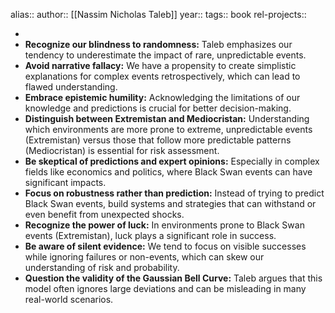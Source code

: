 alias::
author:: [[Nassim Nicholas Taleb]]
year::
tags:: book
rel-projects::



-
- **Recognize our blindness to randomness:** Taleb emphasizes our tendency to underestimate the impact of rare, unpredictable events.
- **Avoid narrative fallacy:** We have a propensity to create simplistic explanations for complex events retrospectively, which can lead to flawed understanding.
- **Embrace epistemic humility:** Acknowledging the limitations of our knowledge and predictions is crucial for better decision-making.
- **Distinguish between Extremistan and Mediocristan:** Understanding which environments are more prone to extreme, unpredictable events (Extremistan) versus those that follow more predictable patterns (Mediocristan) is essential for risk assessment.
- **Be skeptical of predictions and expert opinions:** Especially in complex fields like economics and politics, where Black Swan events can have significant impacts.
- **Focus on robustness rather than prediction:** Instead of trying to predict Black Swan events, build systems and strategies that can withstand or even benefit from unexpected shocks.
- **Recognize the power of luck:** In environments prone to Black Swan events (Extremistan), luck plays a significant role in success.
- **Be aware of silent evidence:** We tend to focus on visible successes while ignoring failures or non-events, which can skew our understanding of risk and probability.
- **Question the validity of the Gaussian Bell Curve:** Taleb argues that this model often ignores large deviations and can be misleading in many real-world scenarios.

